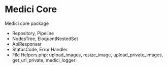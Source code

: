 # Medici Core
Medici core package

- Repository, Pipeline
- NodesTree, EloquentNestedSet
- ApiResponser
- StatusCode, Error Handler
- File Helpers.php: upload_images, resize_image, upload_private_images, get_url_private, medici_logger
